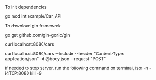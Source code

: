 To init dependencies

go mod int example/Car_API

To download gin framework

go get github.com/gin-gonic/gin

curl localhost:8080/cars

curl localhost:8080/cars --include --header "Content-Type: application/json" -d @body.json --request "POST"

if needed to stop server, run the following command on terminal,
lsof -n -i4TCP:8080
kill -9 <PID>